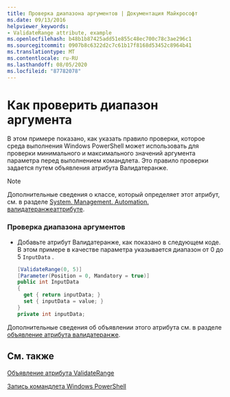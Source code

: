 ```yaml
---
title: Проверка диапазона аргументов | Документация Майкрософт
ms.date: 09/13/2016
helpviewer_keywords:
- ValidateRange attribute, example
ms.openlocfilehash: b48b1b87425add51e855c48ec700c78c3ae296c1
ms.sourcegitcommit: 0907b8c6322d2c7c61b17f8168d53452c8964b41
ms.translationtype: MT
ms.contentlocale: ru-RU
ms.lasthandoff: 08/05/2020
ms.locfileid: "87782078"
---
```

# <a name="how-to-validate-an-argument-range"></a>Как проверить диапазон аргумента

В этом примере показано, как указать правило проверки, которое среда выполнения Windows PowerShell может использовать для проверки минимального и максимального значений аргумента параметра перед выполнением командлета. Это правило проверки задается путем объявления атрибута Валидатеранже.

> [!NOTE]
> Дополнительные сведения о классе, который определяет этот атрибут, см. в разделе [System. Management. Automation. валидатеранжеаттрибуте](/dotnet/api/System.Management.Automation.ValidateRangeAttribute).

### <a name="to-validate-an-argument-range"></a>Проверка диапазона аргументов

- Добавьте атрибут Валидатеранже, как показано в следующем коде. В этом примере в качестве параметра указывается диапазон от 0 до 5 `InputData` .

    ```csharp
    [ValidateRange(0, 5)]
    [Parameter(Position = 0, Mandatory = true)]
    public int InputData
    {
      get { return inputData; }
      set { inputData = value; }
    }
    private int inputData;
    ```

Дополнительные сведения об объявлении этого атрибута см. в разделе [объявление атрибута валидатеранже](./validaterange-attribute-declaration.md).

## <a name="see-also"></a>См. также

[Объявление атрибута ValidateRange](./validaterange-attribute-declaration.md)

[Запись командлета Windows PowerShell](./writing-a-windows-powershell-cmdlet.md)
